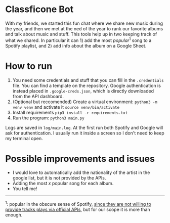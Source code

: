 # Classficone Bot

With my friends, we started this fun chat where we share new music during the year, and then we met at the ned of the year to rank our favorite albums and talk about music and stuff. This tools help up in two keeping track of what we shared. In particular it can 1) add the most *popular*<sup>1</sup> song to a Spotify playlist, and 2) add info about the album on a Google Sheet. 

# How to run
1) You need some credentials and stuff that you can fill in the `.credentials` file. You can find a template on the repository. Google authentication is instead placed in `.google-creds.json`, which is directly downloaded from the API dashboard. 
2) (Optional but reccomended) Create a virtual environment: `python3 -m venv venv` and activate it `source venv/bin/activate`
3) Install requirements `pip3 install -r requirements.txt`
4) Run the program: `python3 main.py`

Logs are saved in `log/main.log`. At the first run both Spotify and Google will ask for authentication. 
I usually run it inside a screen so I don't need to keep my terminal open.

# Possible improvements and issues
- I would love to automatically add the nationality of the artist in the google list, but it is not provided by the APIs.
- Adding the most *x* popular song for each album.
- You tell me!

---

<sup>1</sup>: popular in the obscure sense of Spotify, [since they are not willing to provide tracks plays via official APIs](https://community.spotify.com/t5/Spotify-for-Developers/Songs-Play-count/td-p/4992536), but for our scope it is more than enough.
